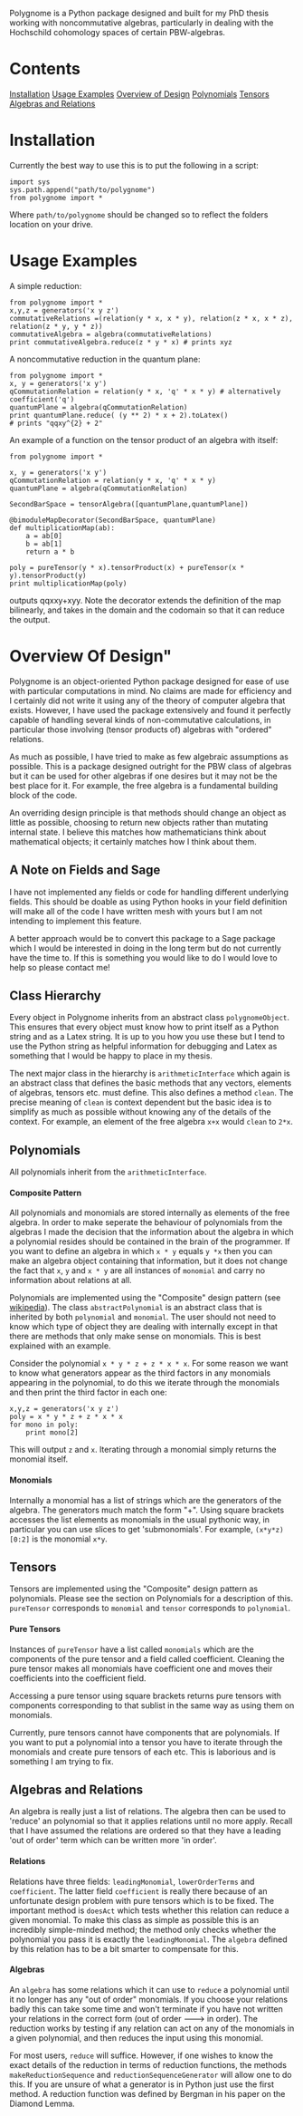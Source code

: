 Polygnome is a Python package designed and built for my PhD thesis working with noncommutative algebras,
particularly in dealing with the Hochschild cohomology spaces of certain PBW-algebras.

# Contents
[Installation](#installation)
[Usage Examples](#usage-examples)
[Overview of Design](#overview-of-design)
[Polynomials](#polynomials)
[Tensors](#tensors)
[Algebras and Relations](#algebras-and-relations)

# Installation <a name="installation"></a>

Currently the best way to use this is to put the following in a script:

	import sys
	sys.path.append("path/to/polygnome")
	from polygnome import *

Where `path/to/polygnome` should be changed so to reflect the folders location on your drive.

# Usage Examples <a name="usage-examples"></a>
A simple reduction:

	from polygnome import *
	x,y,z = generators('x y z')
	commutativeRelations =(relation(y * x, x * y), relation(z * x, x * z), relation(z * y, y * z))
	commutativeAlgebra = algebra(commutativeRelations)
	print commutativeAlgebra.reduce(z * y * x) # prints xyz


A noncommutative reduction in the quantum plane:
	
	from polygnome import *
	x, y = generators('x y')
	qCommutationRelation = relation(y * x, 'q' * x * y) # alternatively coefficient('q')
	quantumPlane = algebra(qCommutationRelation)
	print quantumPlane.reduce( (y ** 2) * x + 2).toLatex() 
	# prints "qqxy^{2} + 2"

An example of a function on the tensor product of an algebra with itself:

	from polygnome import *

	x, y = generators('x y')
	qCommutationRelation = relation(y * x, 'q' * x * y)
	quantumPlane = algebra(qCommutationRelation)
	
	SecondBarSpace = tensorAlgebra([quantumPlane,quantumPlane])

	@bimoduleMapDecorator(SecondBarSpace, quantumPlane)
	def multiplicationMap(ab):
		a = ab[0]
		b = ab[1]
		return a * b
	
	poly = pureTensor(y * x).tensorProduct(x) + pureTensor(x * y).tensorProduct(y) 
	print multiplicationMap(poly)
outputs qqxxy+xyy. Note the decorator extends the definition of the map bilinearly, and takes in
the domain and the codomain so that it can reduce the output.

# Overview Of Design" <a name="overview-of-design"></a>

Polygnome is an object-oriented Python package designed for ease of use with particular computations in mind. No claims are made for efficiency
and I certainly did not write it using any of the theory of computer algebra that exists. However, I have used the package extensively and found 
it perfectly capable of handling several kinds of non-commutative calculations, in particular those involving (tensor products of) algebras with 
"ordered" relations. 

As much as possible, I have tried to make as few algebraic assumptions as possible. This is a package designed outright for 
the PBW class of algebras but it can be used for other algebras if one desires but it may not be the best place for it. For
example, the free algebra is a fundamental building block of the code.

An overriding design principle is that methods should change an object as little as possible, choosing to return new objects
rather than mutating internal state. I believe this matches how mathematicians think about mathematical objects; it 
certainly matches how I think about them.

## A Note on Fields and Sage
I have not implemented any fields or code for handling different underlying fields. This should be doable as using Python hooks 
in your field definition will make all of the code I have written mesh with yours but I am not intending to implement this feature.

A better approach would be to convert this package to a Sage package which I would be interested in doing in the long term but do not 
currently have the time to. If this is something you would like to do I would love to help so please contact me!


## Class Hierarchy

Every object in Polygnome inherits from an abstract class `polygnomeObject`. This ensures that every object must know how to print 
itself as a Python string and as a Latex string. It is up to you how you use these but I tend to use the Python string as helpful 
information for debugging and Latex as something that I would be happy to place in my thesis.


The next major class in the hierarchy is `arithmeticInterface` which again is an abstract class that defines the basic 
methods that any vectors, elements of algebras, tensors etc. must define. This also defines a method `clean`. The precise meaning 
of `clean` is context dependent but the basic idea is to simplify as much as possible without knowing any of the details of the context.
For example, an element of the free algebra `x+x` would `clean` to `2*x`. 

## Polynomials  <a name="polynomials"></a>
All polynomials inherit from the `arithmeticInterface`.
#### Composite Pattern
All polynomials and monomials are stored internally as elements of the free algebra. In order to make seperate the behaviour of polynomials from 
the algebras I made the decision that the information about the algebra in which a polynomial resides should be contained in the brain of 
the programmer. If you want to define an algebra in which `x * y` equals `y *x` then you can make an algebra object containing that information,
but it does not change the fact that `x`, `y` and `x * y` are all instances of `monomial` and carry no information about relations at all.

Polynomials are implemented using the "Composite" design pattern (see [wikipedia](https://en.wikipedia.org/wiki/Composite_pattern)).
The class `abstractPolynomial` is an abstract class that is inherited by both `polynomial` and `monomial`. The user should not need 
to know which type of object they are dealing with internally except in that there are methods that only make sense on monomials. This is best explained
with an example.

Consider the polynomial `x * y * z + z * x * x`. For some reason we want to know what generators appear as the third factors in any monomials appearing in the polynomial,
to do this we iterate through the monomials and then print the third factor in each one:
```
x,y,z = generators('x y z')
poly = x * y * z + z * x * x
for mono in poly:
	print mono[2]
```
This will output `z` and `x`. Iterating through a monomial simply returns the monomial itself.

#### Monomials
Internally a monomial has a list of strings which are the generators of the algebra. The generators much match the form "<letter>+<digits>".
Using square brackets accesses the list elements as monomials in the usual pythonic way, in particular you can use slices to get 'submonomials'. For example,
`(x*y*z)[0:2]` is the monomial `x*y`. 

## Tensors <a name="tensors"></a>
Tensors are implemented using the "Composite" design pattern as polynomials. Please see the section on Polynomials for a description of this. `pureTensor` corresponds
to `monomial` and `tensor` corresponds to `polynomial`.


#### Pure Tensors
Instances of `pureTensor` have a list called `monomials` which are the components of the pure tensor and a field called
coefficient. Cleaning the pure tensor makes all monomials have coefficient one and moves their coefficients into the 
coefficient field. 

Accessing a pure tensor using square brackets returns pure tensors with components corresponding to that sublist in the 
same way as using them on monomials.

Currently, pure tensors cannot have components that are polynomials. If you want to put a polynomial into a tensor you 
have to iterate through the monomials and create pure tensors of each etc. This is laborious and is something I am 
trying to fix. 

## Algebras and Relations <a name="algebras-and-relations"></a>
An algebra is really just a list of relations. The algebra then can be used to 'reduce' an polynomial so that 
it applies relations until no more apply. Recall that I have assumed the relations are ordered so that 
they have a leading 'out of order' term which can be written more 'in order'.

#### Relations
Relations have three fields: `leadingMonomial`, `lowerOrderTerms` and `coefficient`. The latter field `coefficient` is 
really there because of an unfortunate design problem with pure tensors which is to be fixed. The important method 
is `doesAct` which tests whether this relation can reduce a given monomial. To make this class as simple as possible 
this is an incredibly simple-minded method; the method only checks whether the polynomial you pass it is exactly the `leadingMonomial`.
The `algebra` defined by this relation has to be a bit smarter to compensate for this.

#### Algebras
An `algebra` has some relations which it can use to `reduce` a polynomial until it no longer has any "out of order"
monomials. If you choose your relations badly this can take some time and won't terminate if you have not written your
relations in the correct form (out of order ---> in order). The reduction works by testing if any relation 
can act on any of the monomials in a given polynomial, and then reduces the input using this monomial.

For most users, `reduce` will suffice. However, if one wishes to know the exact details of the reduction in terms of reduction functions, 
the methods `makeReductionSequence` and `reductionSequenceGenerator` will allow one to do this. If you are 
unsure of what a generator is in Python just use the first method. A reduction function was defined by Bergman in his 
paper on the Diamond Lemma.


	
